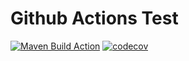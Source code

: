 # Github Actions Test
[![Maven Build Action](https://img.shields.io/github/workflow/status/rassafel/github-actions-test/Maven%20Build%20Action/master?style=for-the-badge)](https://github.com/rassafel/github-actions-test/actions/workflows/build.yml)
[![codecov](https://img.shields.io/codecov/c/github/rassafel/github-actions-test?style=for-the-badge&token=TEHSOPTEU3)]()